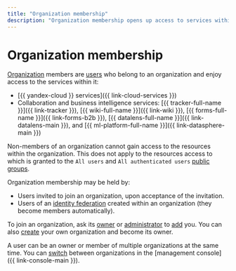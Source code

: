 ```yaml
---
title: "Organization membership"
description: "Organization membership opens up access to services within the organization."
---
```


# Organization membership

[Organization](../quickstart.md) members are [users](../../overview/roles-and-resources.md#users) who belong to an organization and enjoy access to the services within it:

* [{{ yandex-cloud }} services]({{ link-cloud-services }})
* Collaboration and business intelligence services: [{{ tracker-full-name }}]({{ link-tracker }}), [{{ wiki-full-name }}]({{ link-wiki }}), [{{ forms-full-name }}]({{ link-forms-b2b }}), [{{ datalens-full-name }}]({{ link-datalens-main }}), and [{{ ml-platform-full-name }}]({{ link-datasphere-main }})

Non-members of an organization cannot gain access to the resources within the organization. This does not apply to the resources access to which is granted to the `All users` and `All authenticated users` [public groups](../../iam/concepts/access-control/public-group.md).

Organization membership may be held by:

* Users invited to join an organization, upon acceptance of the invitation.
* Users of an [identity federation](./add-federation.md) created within an organization (they become members automatically).

To join an organization, ask its [owner](../security/index.md#organization-manager-organizations-owner) or [administrator](../security/index.md#organization-manager-admin) to [add](../operations/add-account.md) you. You can also [create](../operations/manage-organizations.md#create-additional-org) your own organization and become its owner.

A user can be an owner or member of multiple organizations at the same time. You can [switch](../operations/manage-organizations.md#switch-to-another-org) between organizations in the [management console]({{ link-console-main }}).